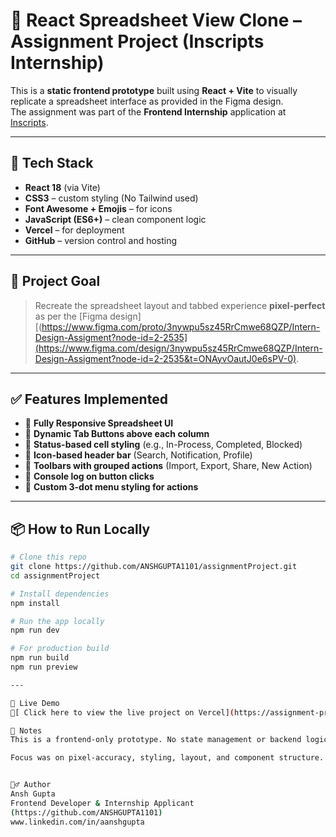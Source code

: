 # 🧾 React Spreadsheet View Clone – Assignment Project (Inscripts Internship)

This is a **static frontend prototype** built using **React + Vite** to visually replicate a spreadsheet interface as provided in the Figma design.  
The assignment was part of the **Frontend Internship** application at [Inscripts](https://www.inscripts.com/).

---

## 🔨 Tech Stack

- **React 18** (via Vite)
- **CSS3** – custom styling (No Tailwind used)
- **Font Awesome + Emojis** – for icons
- **JavaScript (ES6+)** – clean component logic
- **Vercel** – for deployment
- **GitHub** – version control and hosting

---

## 🎯 Project Goal

> Recreate the spreadsheet layout and tabbed experience **pixel-perfect** as per the [Figma design][(https://www.figma.com/proto/3nywpu5sz45RrCmwe68QZP/Intern-Design-Assigment?node-id=2-2535](https://www.figma.com/design/3nywpu5sz45RrCmwe68QZP/Intern-Design-Assigment?node-id=2-2535&t=ONAyvOautJ0e6sPV-0).

---

## ✅ Features Implemented

- 🔹 **Fully Responsive Spreadsheet UI**
- 🔹 **Dynamic Tab Buttons above each column**
- 🔹 **Status-based cell styling** (e.g., In-Process, Completed, Blocked)
- 🔹 **Icon-based header bar** (Search, Notification, Profile)
- 🔹 **Toolbars with grouped actions** (Import, Export, Share, New Action)
- 🔹 **Console log on button clicks**
- 🔹 **Custom 3-dot menu styling for actions**

---

## 📦 How to Run Locally

```bash
# Clone this repo
git clone https://github.com/ANSHGUPTA1101/assignmentProject.git
cd assignmentProject

# Install dependencies
npm install

# Run the app locally
npm run dev

# For production build
npm run build
npm run preview

---

🚀 Live Demo
🔗[ Click here to view the live project on Vercel](https://assignment-project-woad.vercel.app/)

📌 Notes
This is a frontend-only prototype. No state management or backend logic.

Focus was on pixel-accuracy, styling, layout, and component structure.


🙋‍♂️ Author
Ansh Gupta
Frontend Developer & Internship Applicant
(https://github.com/ANSHGUPTA1101)
www.linkedin.com/in/aanshgupta

